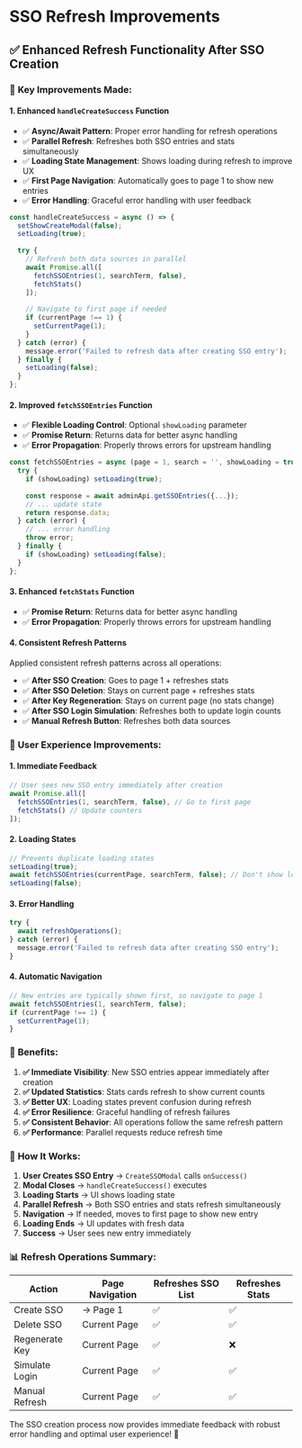 # SSO Refresh Improvements

## ✅ **Enhanced Refresh Functionality After SSO Creation**

### 🔄 **Key Improvements Made:**

#### **1. Enhanced `handleCreateSuccess` Function**
- ✅ **Async/Await Pattern**: Proper error handling for refresh operations
- ✅ **Parallel Refresh**: Refreshes both SSO entries and stats simultaneously
- ✅ **Loading State Management**: Shows loading during refresh to improve UX
- ✅ **First Page Navigation**: Automatically goes to page 1 to show new entries
- ✅ **Error Handling**: Graceful error handling with user feedback

```typescript
const handleCreateSuccess = async () => {
  setShowCreateModal(false);
  setLoading(true);
  
  try {
    // Refresh both data sources in parallel
    await Promise.all([
      fetchSSOEntries(1, searchTerm, false),
      fetchStats()
    ]);
    
    // Navigate to first page if needed
    if (currentPage !== 1) {
      setCurrentPage(1);
    }
  } catch (error) {
    message.error('Failed to refresh data after creating SSO entry');
  } finally {
    setLoading(false);
  }
};
```

#### **2. Improved `fetchSSOEntries` Function**
- ✅ **Flexible Loading Control**: Optional `showLoading` parameter
- ✅ **Promise Return**: Returns data for better async handling
- ✅ **Error Propagation**: Properly throws errors for upstream handling

```typescript
const fetchSSOEntries = async (page = 1, search = '', showLoading = true) => {
  try {
    if (showLoading) setLoading(true);
    
    const response = await adminApi.getSSOEntries({...});
    // ... update state
    return response.data;
  } catch (error) {
    // ... error handling
    throw error;
  } finally {
    if (showLoading) setLoading(false);
  }
};
```

#### **3. Enhanced `fetchStats` Function**
- ✅ **Promise Return**: Returns data for better async handling
- ✅ **Error Propagation**: Properly throws errors for upstream handling

#### **4. Consistent Refresh Patterns**
Applied consistent refresh patterns across all operations:

- ✅ **After SSO Creation**: Goes to page 1 + refreshes stats
- ✅ **After SSO Deletion**: Stays on current page + refreshes stats  
- ✅ **After Key Regeneration**: Stays on current page (no stats change)
- ✅ **After SSO Login Simulation**: Refreshes both to update login counts
- ✅ **Manual Refresh Button**: Refreshes both data sources

### 🎯 **User Experience Improvements:**

#### **1. Immediate Feedback**
```typescript
// User sees new SSO entry immediately after creation
await Promise.all([
  fetchSSOEntries(1, searchTerm, false), // Go to first page
  fetchStats() // Update counters
]);
```

#### **2. Loading States**
```typescript
// Prevents duplicate loading states
setLoading(true);
await fetchSSOEntries(currentPage, searchTerm, false); // Don't show loading twice
setLoading(false);
```

#### **3. Error Handling**
```typescript
try {
  await refreshOperations();
} catch (error) {
  message.error('Failed to refresh data after creating SSO entry');
}
```

#### **4. Automatic Navigation**
```typescript
// New entries are typically shown first, so navigate to page 1
await fetchSSOEntries(1, searchTerm, false);
if (currentPage !== 1) {
  setCurrentPage(1);
}
```

### 🚀 **Benefits:**

1. **✅ Immediate Visibility**: New SSO entries appear immediately after creation
2. **✅ Updated Statistics**: Stats cards refresh to show current counts
3. **✅ Better UX**: Loading states prevent confusion during refresh
4. **✅ Error Resilience**: Graceful handling of refresh failures
5. **✅ Consistent Behavior**: All operations follow the same refresh pattern
6. **✅ Performance**: Parallel requests reduce refresh time

### 🔧 **How It Works:**

1. **User Creates SSO Entry** → `CreateSSOModal` calls `onSuccess()`
2. **Modal Closes** → `handleCreateSuccess()` executes
3. **Loading Starts** → UI shows loading state
4. **Parallel Refresh** → Both SSO entries and stats refresh simultaneously
5. **Navigation** → If needed, moves to first page to show new entry
6. **Loading Ends** → UI updates with fresh data
7. **Success** → User sees new entry immediately

### 📊 **Refresh Operations Summary:**

| Action | Page Navigation | Refreshes SSO List | Refreshes Stats |
|--------|-----------------|-------------------|-----------------|
| Create SSO | → Page 1 | ✅ | ✅ |
| Delete SSO | Current Page | ✅ | ✅ |
| Regenerate Key | Current Page | ✅ | ❌ |
| Simulate Login | Current Page | ✅ | ✅ |
| Manual Refresh | Current Page | ✅ | ✅ |

The SSO creation process now provides immediate feedback with robust error handling and optimal user experience! 🎉
